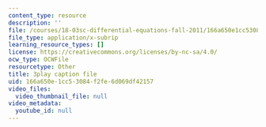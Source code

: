 ```yaml
---
content_type: resource
description: ''
file: /courses/18-03sc-differential-equations-fall-2011/166a650e1cc53084f2fe6d069df42157_oEskbXrhkkk.srt
file_type: application/x-subrip
learning_resource_types: []
license: https://creativecommons.org/licenses/by-nc-sa/4.0/
ocw_type: OCWFile
resourcetype: Other
title: 3play caption file
uid: 166a650e-1cc5-3084-f2fe-6d069df42157
video_files:
  video_thumbnail_file: null
video_metadata:
  youtube_id: null
---
```

